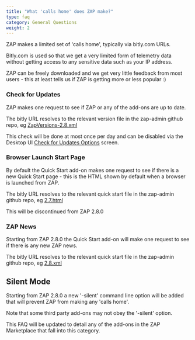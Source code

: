 ```yaml
---
title: "What 'calls home' does ZAP make?"
type: faq
category: General Questions
weight: 2
---
```


ZAP makes a limited set of 'calls home', typically via bitly.com URLs.

Bitly.com is used so that we get a very limited form of telemetry data without
getting access to any sensitive data such as your IP address.

ZAP can be freely downloaded and we get very little feedback from most users -
this at least tells us if ZAP is getting more or less popular :)

###  Check for Updates

ZAP makes one request to see if ZAP or any of the add-ons are up to date.

The bitly URL resolves to the relevant version file in the zap-admin github
repo, eg [ZapVersions-2.8.xml](https://github.com/zaproxy/zap-admin/blob/master/ZapVersions-2.8.xml)

This check will be done at most once per day and can be disabled via the
Desktop UI [Check for Updates Options](https://github.com/zaproxy/zap-core-help/wiki/HelpUiDialogsOptionsCheckforupdates) screen.

###  Browser Launch Start Page

By default the Quick Start add-on makes one request to see if there is a new
Quick Start page - this is the HTML shown by default when a browser is
launched from ZAP.

The bitly URL resolves to the relevant quick start file in the zap-admin
github repo, eg [2.7.html](https://github.com/zaproxy/zap-admin/blob/master/files/launch/2.7.html)

This will be discontinued from ZAP 2.8.0

###  ZAP News

Starting from ZAP 2.8.0 the Quick Start add-on will make one request to see if
there is any new ZAP news.

The bitly URL resolves to the relevant quick start file in the zap-admin
github repo, eg [2.8.xml](https://github.com/zaproxy/zap-admin/blob/master/files/news/2_8.xml)

##  Silent Mode

Starting from ZAP 2.8.0 a new '-silent' command line option will be added that
will prevent ZAP from making any 'calls home'.

Note that some third party add-ons may not obey the '-silent' option.

This FAQ will be updated to detail any of the add-ons in the ZAP Marketplace
that fall into this category.
